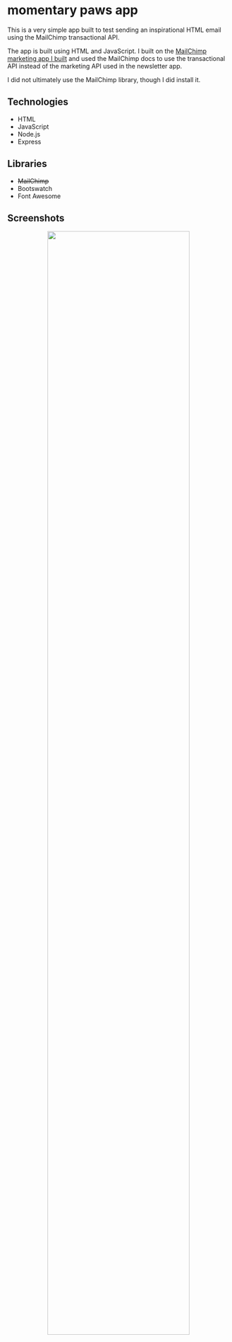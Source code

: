 # momentary paws app

This is a very simple app built to test sending an inspirational HTML email using the MailChimp transactional API.

The app is built using HTML and JavaScript.  I built on the [MailChimp marketing app I built](https://github.com/lonsnw/mailchimp-app) and used the MailChimp docs to use the transactional API instead of the marketing API used in the newsletter app.

I did not ultimately use the MailChimp library, though I did install it.

## Technologies

* HTML
* JavaScript
* Node.js
* Express

## Libraries

* ~~MailChimp~~
* Bootswatch
* Font Awesome

## Screenshots



<center><image src=public/images/can-do-it-pink.gif width=80%></center>
